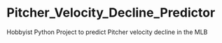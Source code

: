 # Pitcher_Velocity_Decline_Predictor
Hobbyist Python Project to predict Pitcher velocity decline in the MLB
